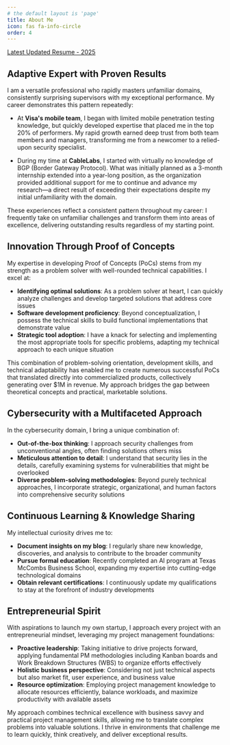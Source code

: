 ```yaml
---
# the default layout is 'page'
title: About Me
icon: fas fa-info-circle
order: 4
---
```


[Latest Updated Resume - 2025](/assets/files/Hyoeun_Choi_Resume_2025.pdf)

## Adaptive Expert with Proven Results

I am a versatile professional who rapidly masters unfamiliar domains, consistently surprising supervisors with my exceptional performance. My career demonstrates this pattern repeatedly:

- At **Visa's mobile team**, I began with limited mobile penetration testing knowledge, but quickly developed expertise that placed me in the top 20% of performers. My rapid growth earned deep trust from both team members and managers, transforming me from a newcomer to a relied-upon security specialist.

- During my time at **CableLabs**, I started with virtually no knowledge of BGP (Border Gateway Protocol). What was initially planned as a 3-month internship extended into a year-long position, as the organization provided additional support for me to continue and advance my research—a direct result of exceeding their expectations despite my initial unfamiliarity with the domain.

These experiences reflect a consistent pattern throughout my career: I frequently take on unfamiliar challenges and transform them into areas of excellence, delivering outstanding results regardless of my starting point.

## Innovation Through Proof of Concepts

My expertise in developing Proof of Concepts (PoCs) stems from my strength as a problem solver with well-rounded technical capabilities. I excel at:

- **Identifying optimal solutions**: As a problem solver at heart, I can quickly analyze challenges and develop targeted solutions that address core issues
- **Software development proficiency**: Beyond conceptualization, I possess the technical skills to build functional implementations that demonstrate value
- **Strategic tool adoption**: I have a knack for selecting and implementing the most appropriate tools for specific problems, adapting my technical approach to each unique situation

This combination of problem-solving orientation, development skills, and technical adaptability has enabled me to create numerous successful PoCs that translated directly into commercialized products, collectively generating over $1M in revenue. My approach bridges the gap between theoretical concepts and practical, marketable solutions.

## Cybersecurity with a Multifaceted Approach

In the cybersecurity domain, I bring a unique combination of:

- **Out-of-the-box thinking**: I approach security challenges from unconventional angles, often finding solutions others miss
- **Meticulous attention to detail**: I understand that security lies in the details, carefully examining systems for vulnerabilities that might be overlooked
- **Diverse problem-solving methodologies**: Beyond purely technical approaches, I incorporate strategic, organizational, and human factors into comprehensive security solutions

## Continuous Learning & Knowledge Sharing

My intellectual curiosity drives me to:

- **Document insights on my blog**: I regularly share new knowledge, discoveries, and analysis to contribute to the broader community
- **Pursue formal education**: Recently completed an AI program at Texas McCombs Business School, expanding my expertise into cutting-edge technological domains
- **Obtain relevant certifications**: I continuously update my qualifications to stay at the forefront of industry developments

## Entrepreneurial Spirit

With aspirations to launch my own startup, I approach every project with an entrepreneurial mindset, leveraging my project management foundations:

- **Proactive leadership**: Taking initiative to drive projects forward, applying fundamental PM methodologies including Kanban boards and Work Breakdown Structures (WBS) to organize efforts effectively
- **Holistic business perspective**: Considering not just technical aspects but also market fit, user experience, and business value
- **Resource optimization**: Employing project management knowledge to allocate resources efficiently, balance workloads, and maximize productivity with available assets

My approach combines technical excellence with business savvy and practical project management skills, allowing me to translate complex problems into valuable solutions. I thrive in environments that challenge me to learn quickly, think creatively, and deliver exceptional results.